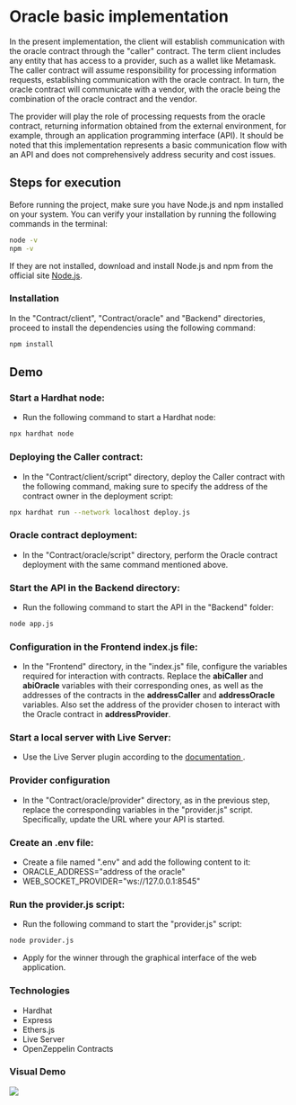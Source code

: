 
# Oracle basic implementation

In the present implementation, the client will establish communication with the oracle contract through the "caller" contract. The term client includes any entity that has access to a provider, such as a wallet like Metamask. The caller contract will assume responsibility for processing information requests, establishing communication with the oracle contract. In turn, the oracle contract will communicate with a vendor, with the oracle being the combination of the oracle contract and the vendor.

The provider will play the role of processing requests from the oracle contract, returning information obtained from the external environment, for example, through an application programming interface (API). It should be noted that this implementation represents a basic communication flow with an API and does not comprehensively address security and cost issues.




## Steps for execution

Before running the project, make sure you have Node.js and npm installed on your system. You can verify your installation by running the following commands in the terminal:

```bash
node -v
npm -v
```

If they are not installed, download and install Node.js and npm from the official site [Node.js](https://nodejs.org/en).

### Installation


In the "Contract/client", "Contract/oracle" and "Backend" directories, proceed to install the dependencies using the following command:

```bash
npm install
```
    
## Demo

### Start a Hardhat node:
- Run the following command to start a Hardhat node:
```bash
npx hardhat node
```
### Deploying the Caller contract:
- In the "Contract/client/script" directory, deploy the Caller contract with the following command, making sure to specify the address of the contract owner in the deployment script:
```bash
npx hardhat run --network localhost deploy.js
```
### Oracle contract deployment:
- In the "Contract/oracle/script" directory, perform the Oracle contract deployment with the same command mentioned above.
### Start the API in the Backend directory:
- Run the following command to start the API in the "Backend" folder:
```bash
node app.js
```
### Configuration in the Frontend index.js file:
- In the "Frontend" directory, in the "index.js" file, configure the variables required for interaction with contracts. Replace the **abiCaller** and **abiOracle** variables with their corresponding ones, as well as the addresses of the contracts in the **addressCaller** and **addressOracle** variables. Also set the address of the provider chosen to interact with the Oracle contract in **addressProvider**.
### Start a local server with Live Server:
- Use the Live Server plugin according to the [documentation ](https://ritwickdey.github.io/vscode-live-server/).
### Provider configuration
- In the "Contract/oracle/provider" directory, as in the previous step, replace the corresponding variables in the "provider.js" script. Specifically, update the URL where your API is started.
### Create an .env file:
- Create a file named ".env" and add the following content to it:
- ORACLE_ADDRESS="address of the oracle"
- WEB_SOCKET_PROVIDER="ws://127.0.0.1:8545"
### Run the provider.js script:
- Run the following command to start the "provider.js" script:
```bash
node provider.js
```
- Apply for the winner through the graphical interface of the web application.
### Technologies

- Hardhat
- Express
- Ethers.js
- Live Server
- OpenZeppelin Contracts
### Visual Demo
![](https://github.com/GastonFavre/Smart-contract-oracle/blob/main/comunication_flow.gif)
